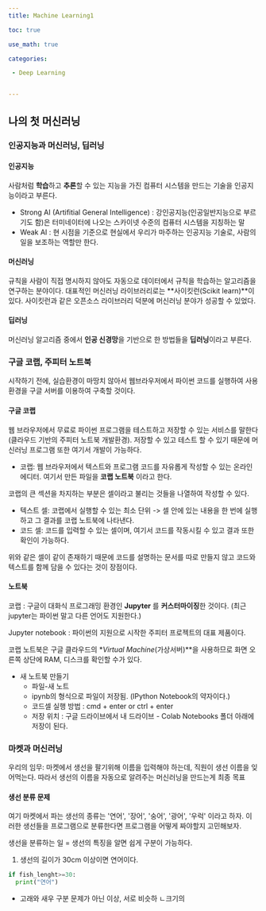 ```yaml
---
title: Machine Learning1

toc: true

use_math: true

categories:

 - Deep Learning


---
```


## 나의 첫 머신러닝

### 인공지능과 머신러닝, 딥러닝

#### 인공지능

사람처럼 **학습**하고 **추론**할 수 있는 지능을 가진 컴퓨터 시스템을 만드는 기술을 인공지능이라고 부른다. 

- Strong AI (Artifitial General Intelligence) : 강인공지능(인공일반지능으로 부르기도 함)은 터미네이터에 나오는 스카이넷 수준의 컴퓨터 시스템을 지칭하는 말
- Weak AI : 현 시점을 기준으로 현실에서 우리가 마주하는 인공지능 기술로, 사람의 일을 보조하는 역할만 한다. 

#### 머신러닝

규칙을 사람이 직접 명시하지 않아도 자동으로 데이터에서 규칙을 학습하는 알고리즘을 연구하는 분야이다. 대표적인 머신러닝 라이브러리로는 **사이킷런(Scikit learn)**이 있다. 사이킷런과 같은 오픈소스 라이브러리 덕분에 머신러닝 분야가 성공할 수 있었다. 

#### 딥러닝

머신러닝 알고리즘 중에서 **인공 신경망**을 기반으로 한 방법들을 **딥러닝**이라고 부른다. 

### 구글 코랩, 주피터 노트북

시작하기 전에, 실습환경이 마땅치 않아서 웹브라우저에서 파이썬 코드를 실행하여 사용환경을 구글 서버를 이용하여 구축할 것이다. 

#### 구글 코랩

웹 브라우저에서 무료로 파이썬 프로그램을 테스트하고 저장할 수 있는 서비스를 말한다(클라우드 기반의 주피터 노트북 개발환경). 저장할 수 있고 테스트 할 수 있기 때문에 머신러닝 프로그램 또한 여기서 개발이 가능하다. 

- 코랩: 웹 브라우저에서 텍스트와 프로그램 코드를 자유롭게 작성할 수 있는 온라인 에디터. 여기서 만든 파일을 **코랩 노트북** 이라고 한다.

코랩의 큰 섹션을 차지하는 부분은 셀이라고 불리는 것들을 나열하여 작성할 수 있다.

- 텍스트 셀: 코랩에서 실행할 수 있는 최소 단위 -> 셀 안에 있는 내용을 한 번에 실행하고 그 결과를 코랩 노트북에 나타낸다. 
- 코드 셀: 코드를 입력할 수 있는 셀이며, 여기서 코드를 작동시킬 수 있고 결과 또한 확인이 가능하다. 

위와 같은 셀이 같이 존재하기 때문에 코드를 설명하는 문서를 따로 만들지 않고 코드와 텍스트를 함께 담을 수 있다는 것이 장점이다.

#### 노트북

코랩 : 구글이 대화식 프로그래밍 환경인 **Jupyter** 를 **커스터마이징**한 것이다. (최근 jupyter는 파이썬 말고 다른 언어도 지원한다.)

Jupyter notebook : 파이썬의 지원으로 시작한 주피터 프로젝트의 대표 제품이다. 

코랩 노트북은 구글 클라우드의 **Virtual Machine*(가상서버)**을 사용하므로 화면 오른쪽 상단에 RAM, 디스크를 확인할 수가 있다.

- 새 노트북 만들기
  - 파일-새 노트
  - ipynb의 형식으로 파일이 저장됨. (IPython Notebook의 약자이다.)
  - 코드셀 실행 방법 : cmd + enter or ctrl + enter
  - 저장 위치 : 구글 드라이브에서 내 드라이브 - Colab Notebooks 폴더 아래에 저장이 된다.

### 마켓과 머신러닝

우리의 임무: 마켓에서 생선을 팔기위해 이름을 입력해야 하는데, 직원이 생선 이름을 잊어먹는다. 따라서 생선의 이름을 자동으로 알려주는 머신러닝을 만드는게 최종 목표

#### 생선 분류 문제

여기 마켓에서 파는 생선의 종류는 '연어', '장어', '숭어', '광어', '우럭' 이라고 하자. 이러한 생선들을 프로그램으로 분류한다면 프로그램을 어떻게 짜야할지 고민해보자.

생선을 분류하는 일 = 생선의 특징을 알면 쉽게 구분이 가능하다.

1. 생선의 길이가 30cm 이상이면 연어이다. 

```python
if fish_lenght>=30:
  print("연어")
```

- 고래와 새우 구분 문제가 아닌 이상, 서로 비슷하 ㄴ크기의 

